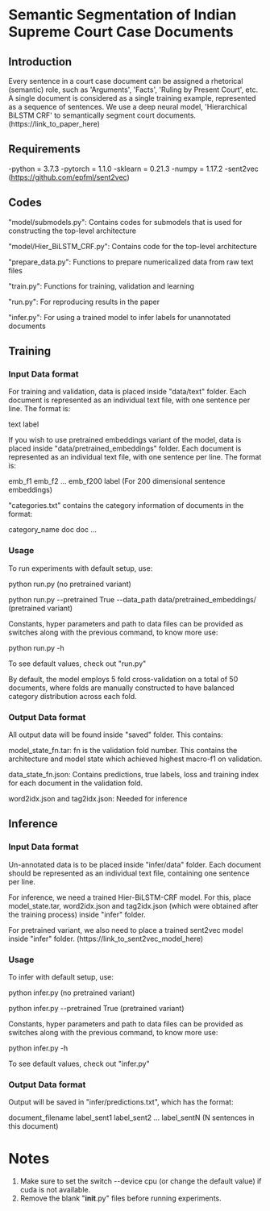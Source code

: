 # Semantic Segmentation of Indian Supreme Court Case Documents

## Introduction
Every sentence in a court case document can be assigned a rhetorical (semantic) role, such as 'Arguments', 'Facts', 'Ruling by Present Court', etc. A single document is considered as a single training example, represented as a sequence of sentences. We use a deep neural model, 'Hierarchical BiLSTM CRF' to semantically segment court documents. (https://link_to_paper_here)

## Requirements
-python = 3.7.3
-pytorch = 1.1.0
-sklearn = 0.21.3
-numpy = 1.17.2
-sent2vec (https://github.com/epfml/sent2vec)

## Codes
  
  "model/submodels.py":         Contains codes for submodels that is used for constructing the top-level architecture
  
  "model/Hier_BiLSTM_CRF.py":   Contains code for the top-level architecture
  
  "prepare_data.py":            Functions to prepare numericalized data from raw text files
  
  "train.py":                   Functions for training, validation and learning
  
  "run.py":                     For reproducing results in the paper
  
  "infer.py":                   For using a trained model to infer labels for unannotated documents

## Training
### Input Data format
For training and validation, data is placed inside "data/text" folder. Each document is represented as an individual text file, with one sentence per line. The format is: 
  
  text <TAB> label
  
If you wish to use pretrained embeddings variant of the model, data is placed inside "data/pretrained_embeddings" folder. Each document is represented as an individual text file, with one sentence per line. The format is: 
  
  emb_f1 <SPACE> emb_f2 <SPACE> ... <SPACE> emb_f200 <TAB> label  (For 200 dimensional sentence embeddings)
  
"categories.txt" contains the category information of documents in the format:
  
  category_name <TAB> doc <SPACE> doc <SPACE> ...
  
### Usage
To run experiments with default setup, use: 
  
  python run.py                                                                 (no pretrained variant)
  
  python run.py --pretrained True --data_path data/pretrained_embeddings/       (pretrained variant)

Constants, hyper parameters and path to data files can be provided as switches along with the previous command, to know more use: 
  
  python run.py -h

To see default values, check out "run.py"

By default, the model employs 5 fold cross-validation on a total of 50 documents, where folds are manually constructed to have balanced category distribution across each fold.

### Output Data format
All output data will be found inside "saved" folder. This contains:
  
  model_state_fn.tar:  fn is the validation fold number. This contains the architecture and model state which achieved highest macro-f1 on validation.
  
  data_state_fn.json:   Contains predictions, true labels, loss and training index for each document in the validation fold.
  
  word2idx.json and tag2idx.json: Needed for inference
  
## Inference
### Input Data format
Un-annotated data is to be placed inside "infer/data" folder. Each document should be represented as an individual text file, containing one sentence per line.

For inference, we need a trained Hier-BiLSTM-CRF model. For this, place model_state.tar, word2idx.json and tag2idx.json (which were obtained after the training process) inside "infer" folder.

For pretrained variant, we also need to place a trained sent2vec model inside "infer" folder. (https://link_to_sent2vec_model_here)

### Usage
To infer with default setup, use:
  
  python infer.py                       (no pretrained variant)
  
  python infer.py --pretrained True     (pretrained variant)

Constants, hyper parameters and path to data files can be provided as switches along with the previous command, to know more use: 
  
  python infer.py -h

To see default values, check out "infer.py"

### Output Data format
Output will be saved in "infer/predictions.txt", which has the format:
  
  document_filename <TAB> label_sent1 <COMMA> label_sent2 <COMMA> ... <COMMA> label_sentN     (N sentences in this document)
  
# Notes
1.  Make sure to set the switch --device cpu (or change the default value) if cuda is not available.
2.  Remove the blank "__init__.py" files before running experiments.
